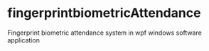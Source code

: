 # fingerprintbiometricAttendance
Fingerprint biometric attendance system in wpf windows software application

